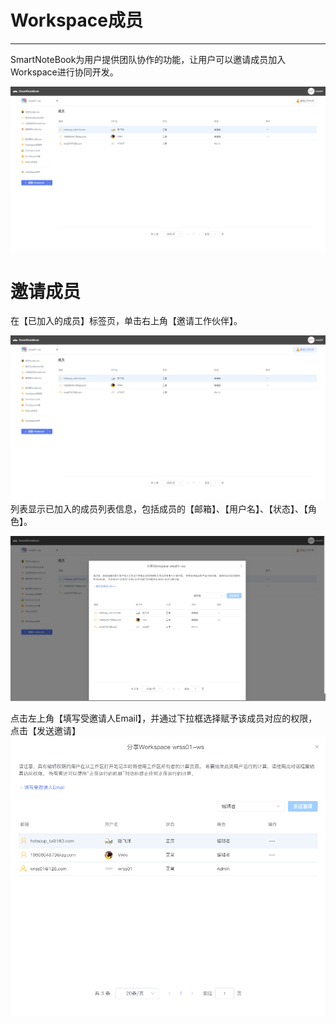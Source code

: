# Workspace成员
---
SmartNoteBook为用户提供团队协作的功能，让用户可以邀请成员加入Workspace进行协同开发。

![](/assets/cygl.png)

# 邀请成员

在【已加入的成员】标签页，单击右上角【邀请工作伙伴】。

![](/assets/yqcy.png)列表显示已加入的成员列表信息，包括成员的【邮箱】、【用户名】、【状态】、【角色】。

![](/assets/yqwk.png)

点击左上角【填写受邀请人Email】，并通过下拉框选择赋予该成员对应的权限，点击【发送邀请】![](/assets/txyqr.png)





